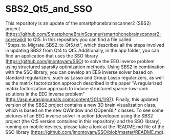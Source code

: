 SBS2_Qt5_and_SSO
================

This repository is an update of the smartphonebrainscanner2 (SBS2) project 
(https://github.com/SmartphoneBrainScanner/smartphonebrainscanner2-core/wiki)
to Qt5. In this repository you can find a file called "Steps_to_Migrate_SBS2_to_Qt5.txt",
which describes all the steps involved in updating SBS2 from Qt4 to Qt5.
Additionally, in the app folder, you can find an application that uses the SSO library
(https://github.com/jmontoyam/SSO) to solve the EEG inverse problem using structured sparsity
optimization methods. Using SBS2 in combination with the SSO library, you can develop
an EEG inverse solver based on standard regularizers, such as Lasso and 
Group Lasso regularizers, as well as the matrix factorization approach described in the 
paper "A regularized matrix factorization approach to induce structured sparse-low-rank solutions in the EEG inverse problem" 
(http://asp.eurasipjournals.com/content/2014/1/97). Finally, this updated version of the SBS2 project contains 
a new 3D brain visualization class, which is based on the new QWindow and QOpenGL* classes.
To see some pictures of an EEG inverse solver in action (developed using the SBS2 project (the Qt5 version contained in this repository) and the SSO library), running on mobile devices, please take a look at the README.md file of the  
SSO library (https://github.com/jmontoyam/SSO/blob/master/README.md).
